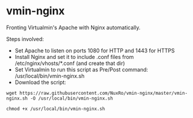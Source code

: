 # vmin-nginx

Fronting Virtualmin's Apache with Nginx automatically.

Steps involved:
- Set Apache to listen on ports 1080 for HTTP and 1443 for HTTPS
- Install Nginx and set it to include .conf files from /etc/nginx/vhosts/*.conf (and create that dir)
- Set Virtualmin to run this script as Pre/Post command: /usr/local/bin/vmin-nginx.sh
- Download the script:

`wget https://raw.githubusercontent.com/NuxRo/vmin-nginx/master/vmin-nginx.sh -O /usr/local/bin/vmin-nginx.sh`

`chmod +x /usr/local/bin/vmin-nginx.sh`

